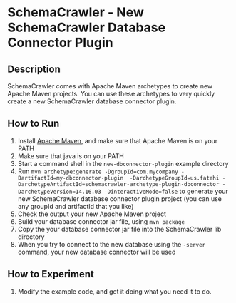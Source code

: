 # SchemaCrawler - New SchemaCrawler Database Connector Plugin

## Description
SchemaCrawler comes with Apache Maven archetypes to create new Apache Maven projects.
You can use these archetypes to very quickly create a new SchemaCrawler database connector plugin.

## How to Run
1. Install [Apache Maven](http://maven.apache.org/), and make sure that Apache Maven is on your PATH 
2. Make sure that java is on your PATH
3. Start a command shell in the `new-dbconnector-plugin` example directory 
4. Run `mvn archetype:generate -DgroupId=com.mycompany -DartifactId=my-dbconnector-plugin 
  -DarchetypeGroupId=us.fatehi -DarchetypeArtifactId=schemacrawler-archetype-plugin-dbconnector -DarchetypeVersion=14.16.03
  -DinteractiveMode=false` to generate your new SchemaCrawler database connector plugin project 
  (you can use any groupId and artifactId that you like)
5. Check the output your new Apache Maven project
6. Build your database connector jar file, using `mvn package`
7. Copy the your database connector jar file into the SchemaCrawler lib directory
8. When you try to connect to the new database using the `-server` command, your new database connector will be used

## How to Experiment
1. Modify the example code, and get it doing what you need it to do. 
